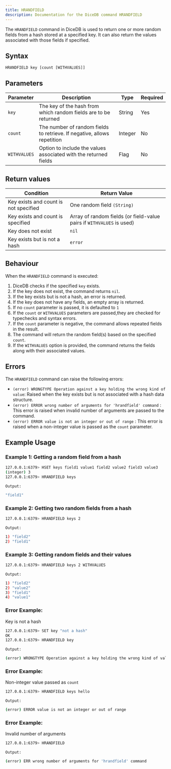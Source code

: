 ```yaml
---
title: HRANDFIELD
description: Documentation for the DiceDB command HRANDFIELD
---
```



The `HRANDFIELD` command in DiceDB is used to return one or more random fields from a hash stored at a specified key. It can also return the values associated with those fields if specified.

## Syntax

```
HRANDFIELD key [count [WITHVALUES]]
```

## Parameters

| Parameter   | Description                                                                | Type    | Required |
|-------------|----------------------------------------------------------------------------|---------|----------|
| `key`       | The key of the hash from which random fields are to be returned            | String  | Yes      |
| `count`     | The number of random fields to retrieve. If negative, allows repetition    | Integer | No       |
| `WITHVALUES`| Option to include the values associated with the returned fields           | Flag    | No       |

## Return values

| Condition                                            | Return Value                                    |
|------------------------------------------------------|-------------------------------------------------|
| Key exists and count is not specified                | One random field `(String)`                       |
| Key exists and count is specified                    | Array of random fields (or field-value pairs if `WITHVALUES` is used) |
| Key does not exist                                   | `nil`                                           |
| Key exists but is not a hash                         | `error`                                         |

## Behaviour

When the `HRANDFIELD` command is executed:

1. DiceDB checks if the specified `key` exists.
2. If the key does not exist, the command returns `nil`.
3. If the key exists but is not a hash, an error is returned.
4. If the key does not have any fields, an empty array is returned.
5. If no `count` parameter is passed, it is defaulted to `1` 
6. If the `count` or `WITHVALUES` parameters are passed,they are checked for typechecks and syntax errors.
7. If the `count` parameter is negative, the command allows repeated fields in the result.
8. The command will return the random field(s) based on the specified `count`.
9. If the `WITHVALUES` option is provided, the command returns the fields along with their associated values.

## Errors

The `HRANDFIELD` command can raise the following errors:

- `(error) WRONGTYPE Operation against a key holding the wrong kind of value`: Raised when the key exists but is not associated with a hash data structure.
- `(error) ERROR wrong number of arguments for 'hrandfield' command` : This error is raised when invalid number of arguments are passed to the command.
- `(error) ERROR value is not an integer or out of range` : This error is raised when a non-integer value is passed as the `count` parameter.
## Example Usage

### Example 1: Getting a random field from a hash

```bash
127.0.0.1:6379> HSET keys field1 value1 field2 value2 field3 value3
(integer) 3
127.0.0.1:6379> HRANDFIELD keys
```
`Output:`
```bash
"field1"
```

### Example 2: Getting two random fields from a hash

```bash
127.0.0.1:6379> HRANDFIELD keys 2
```
`Output:`
```bash
1) "field2"
2) "field1"
```

### Example 3: Getting random fields and their values

```bash
127.0.0.1:6379> HRANDFIELD keys 2 WITHVALUES
```
`Output:`
```bash
1) "field2"
2) "value2"
3) "field1"
4) "value1"
```

### Error Example: 
Key is not a hash

```bash
127.0.0.1:6379> SET key "not a hash"
OK
127.0.0.1:6379> HRANDFIELD key
```
`Output:`

```bash
(error) WRONGTYPE Operation against a key holding the wrong kind of value
```

### Error Example: 
Non-integer value passed as `count` 

```bash
127.0.0.1:6379> HRANDFIELD keys hello
```
`Output:`
```bash
(error) ERROR value is not an integer or out of range
```

### Error Example: 
Invalid number of arguments

```bash
127.0.0.1:6379> HRANDFIELD
```
`Output:`
```bash
(error) ERR wrong number of arguments for 'hrandfield' command
```